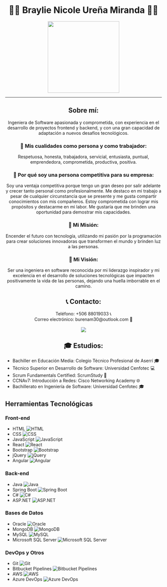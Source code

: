 <h1 align="center">👩‍💻 Braylie Nicole Ureña Miranda 👩‍💻</h1>
<p align="center">
  <img src="https://media.licdn.com/dms/image/D4E16AQG0cqvWBlP6UA/profile-displaybackgroundimage-shrink_350_1400/0/1708746696138?e=1714003200&v=beta&t=7wOCnwseesYuBp0HXC5orHdk-InDtbOdTjnY_eR9gf8" height="230"/>
</p>
<hr>

<h2 align="center">Sobre mí:</h2>

<p align="center">
  Ingeniera de Software apasionada y comprometida, con experiencia en el desarrollo de proyectos frontend y backend, y con una gran capacidad de adaptación a nuevos desafíos tecnológicos.
</p>

<h3 align="center">🌟 Mis cualidades como persona y como trabajador:</h3>

<p align="center">
  Respetuosa, honesta, trabajadora, servicial, entusiasta, puntual, emprendedora, comprometida, productiva, positiva.
</p>

<h3 align="center">💼 Por qué soy una persona competitiva para su empresa:</h3>

<p align="center">
  Soy una ventaja competitiva porque tengo un gran deseo por salir adelante y crecer tanto personal como profesionalmente. Me destaco en mi trabajo a pesar de cualquier circunstancia que se presente y me gusta compartir conocimientos con mis compañeros. Estoy comprometida con lograr mis propósitos y destacarme en mi labor. Me gustaría que me brinden una oportunidad para demostrar mis capacidades.
</p>

<h3 align="center">🚀 Mi Misión:</h3>

<p align="center">
  Encender el futuro con tecnología, utilizando mi pasión por la programación para crear soluciones innovadoras que transformen el mundo y brinden luz a las personas.
</p>

<h3 align="center">🔭 Mi Visión:</h3>

<p align="center">
  Ser una ingeniera en software reconocida por mi liderazgo inspirador y mi excelencia en el desarrollo de soluciones tecnológicas que impacten positivamente la vida de las personas, dejando una huella imborrable en el camino.
</p>

<h2 align="center">📞 Contacto:</h2>

<p align="center">
  Teléfono: +506 88019033 📞 <br>
  Correo electrónico: burenam30@outlook.com 📧 <br><br>
  <a href="www.linkedin.com/in/braylieureña"> <img src="https://img.shields.io/badge/-LinkedIn-0077B5?style=for-the-badge&logo=linkedin&logoColor=white" /></a>
</p>


<h2 align="center">🎓 Estudios:</h2>

- Bachiller en Educación Media: Colegio Técnico Profesional de Aserrí 🎓
- Técnico Superior en Desarrollo de Software: Universidad Cenfotec 💻
- Scrum Fundamentals Certified: ScrumStudy 📜
- CCNAv7: Introducción a Redes: Cisco Networking Academy 🌐
- Bachillerato en Ingeniería de Software: Universidad Cenfotec 🎓

## Herramientas Tecnológicas

### Front-end
- HTML ![HTML](https://img.shields.io/badge/-HTML-E34F26?style=for-the-badge&logo=html5&logoColor=white)
- CSS ![CSS](https://img.shields.io/badge/-CSS-1572B6?style=for-the-badge&logo=css3&logoColor=white)
- JavaScript ![JavaScript](https://img.shields.io/badge/-JavaScript-F7DF1E?style=for-the-badge&logo=javascript&logoColor=black)
- React ![React](https://img.shields.io/badge/-React-61DAFB?style=for-the-badge&logo=react&logoColor=white)
- Bootstrap ![Bootstrap](https://img.shields.io/badge/-Bootstrap-563D7C?style=for-the-badge&logo=bootstrap&logoColor=white)
- jQuery ![jQuery](https://img.shields.io/badge/-jQuery-0769AD?style=for-the-badge&logo=jquery&logoColor=white)
- Angular ![Angular](https://img.shields.io/badge/-Angular-DD0031?style=for-the-badge&logo=angular&logoColor=white)

### Back-end
- Java ![Java](https://img.shields.io/badge/-Java-007396?style=for-the-badge&logo=java&logoColor=white)
- Spring Boot ![Spring Boot](https://img.shields.io/badge/-Spring%20Boot-6DB33F?style=for-the-badge&logo=spring-boot)
- C# ![C#](https://img.shields.io/badge/-C%23-239120?style=for-the-badge&logo=c-sharp&logoColor=white)
- ASP.NET ![ASP.NET](https://img.shields.io/badge/-ASP.NET-512BD4?style=for-the-badge&logo=.net&logoColor=white)

### Bases de Datos
- Oracle ![Oracle](https://img.shields.io/badge/-Oracle-F80000?style=for-the-badge&logo=oracle&logoColor=white)
- MongoDB ![MongoDB](https://img.shields.io/badge/-MongoDB-47A248?style=for-the-badge&logo=mongodb&logoColor=white)
- MySQL ![MySQL](https://img.shields.io/badge/-MySQL-4479A1?style=for-the-badge&logo=mysql&logoColor=white)
- Microsoft SQL Server ![Microsoft SQL Server](https://img.shields.io/badge/-SQL%20Server-CC2927?style=for-the-badge&logo=microsoft-sql-server&logoColor=white)

### DevOps y Otros
- Git ![Git](https://img.shields.io/badge/-Git-F05032?style=for-the-badge&logo=git&logoColor=white)
- Bitbucket Pipelines ![Bitbucket Pipelines](https://img.shields.io/badge/-Bitbucket%20Pipelines-0052CC?style=for-the-badge&logo=bitbucket-pipelines&logoColor=white)
- AWS ![AWS](https://img.shields.io/badge/-AWS-232F3E?style=for-the-badge&logo=amazon-aws&logoColor=white)
- Azure DevOps ![Azure DevOps](https://img.shields.io/badge/-Azure%20DevOps-0078D7?style=for-the-badge&logo=azure-devops&logoColor=white)
